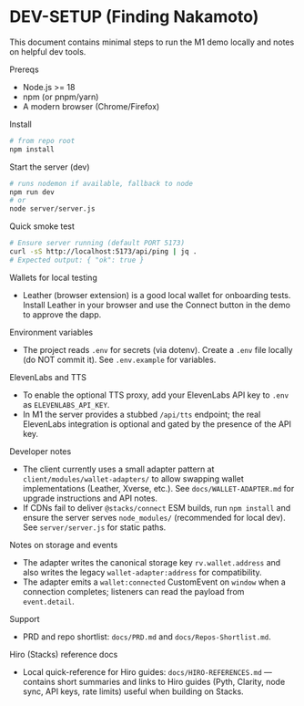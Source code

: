 # DEV-SETUP (Finding Nakamoto)

This document contains minimal steps to run the M1 demo locally and notes on helpful dev tools.

Prereqs
- Node.js >= 18
- npm (or pnpm/yarn)
- A modern browser (Chrome/Firefox)

Install
```bash
# from repo root
npm install
```

Start the server (dev)
```bash
# runs nodemon if available, fallback to node
npm run dev
# or
node server/server.js
```

Quick smoke test
```bash
# Ensure server running (default PORT 5173)
curl -sS http://localhost:5173/api/ping | jq .
# Expected output: { "ok": true }
```

Wallets for local testing
- Leather (browser extension) is a good local wallet for onboarding tests. Install Leather in your browser and use the Connect button in the demo to approve the dapp.

Environment variables
- The project reads `.env` for secrets (via dotenv). Create a `.env` file locally (do NOT commit it). See `.env.example` for variables.

ElevenLabs and TTS
- To enable the optional TTS proxy, add your ElevenLabs API key to `.env` as `ELEVENLABS_API_KEY`.
- In M1 the server provides a stubbed `/api/tts` endpoint; the real ElevenLabs integration is optional and gated by the presence of the API key.

Developer notes
- The client currently uses a small adapter pattern at `client/modules/wallet-adapters/` to allow swapping wallet implementations (Leather, Xverse, etc.). See `docs/WALLET-ADAPTER.md` for upgrade instructions and API notes.
- If CDNs fail to deliver `@stacks/connect` ESM builds, run `npm install` and ensure the server serves `node_modules/` (recommended for local dev). See `server/server.js` for static paths.

Notes on storage and events
- The adapter writes the canonical storage key `rv.wallet.address` and also writes the legacy `wallet-adapter:address` for compatibility.
- The adapter emits a `wallet:connected` CustomEvent on `window` when a connection completes; listeners can read the payload from `event.detail`.

Support
- PRD and repo shortlist: `docs/PRD.md` and `docs/Repos-Shortlist.md`.

Hiro (Stacks) reference docs
- Local quick-reference for Hiro guides: `docs/HIRO-REFERENCES.md` — contains short summaries and links to Hiro guides (Pyth, Clarity, node sync, API keys, rate limits) useful when building on Stacks.
